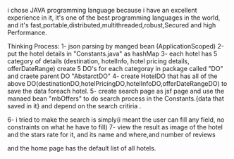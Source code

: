 
i chose JAVA programming language because i have an excellent experience in it, it's one of the best programming languages in the world, and it's fast,portable,distributed,multithreaded,robust,Secured and high Performance.




Thinking Process:
1- json parsing by manged bean (ApplicationScoped)
2-put the hotel details in "Constants.java" as hashMap
3- each hotel has 5 category of details (destination, hotelInfo, hotel pricing details, offerDateRange)
create 5 DO's for each categoray in package called "DO" and craete parent DO "AbstarctDO"
4- create HotelDO that has all of the above DO(destinationDO,hotelPricingDO,hotelInfoDO,offerDateRangeDO)
to save the data foreach hotel.
5- create search page as jsf page and use the manaed bean "mbOffers" to do search process in the Constants.{data that saved in it}
and depend on the search critiria .

6- i tried to make the search is simply(i meant the user can fill any field, no constraints on what he have to fill)
7- view the result as 
image of the hotel and the stars rate for it, and its name and where,and number of reviews

and the home page has the default list of all hotels.

